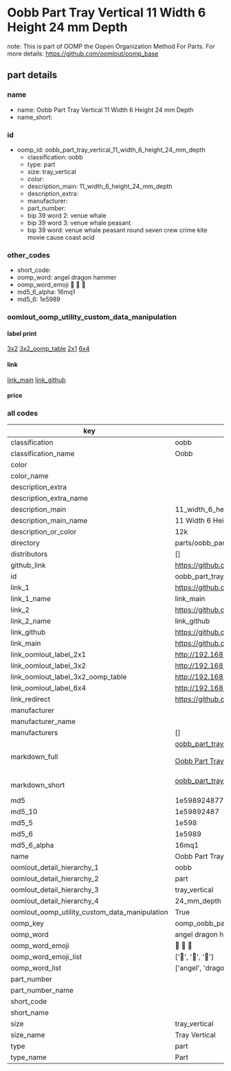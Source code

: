 # Oobb Part Tray Vertical 11 Width 6 Height 24 mm Depth  

note: This is part of OOMP the Oopen Organization Method For Parts. For more details: https://github.com/oomlout/oomp_base

##  part details
  







### name
* name: Oobb Part Tray Vertical 11 Width 6 Height 24 mm Depth
* name_short: 
### id
* oomp_id: oobb_part_tray_vertical_11_width_6_height_24_mm_depth
  * classification: oobb
  * type: part
  * size: tray_vertical
  * color: 
  * description_main: 11_width_6_height_24_mm_depth
  * description_extra: 
  * manufacturer: 
  * part_number: 
  * bip 39 word 2: venue whale
  * bip 39 word 3: venue whale peasant
  * bip 39 word: venue whale peasant round seven crew crime kite movie cause coast acid

### other_codes
* short_code: 
* oomp_word: angel dragon hammer
* oomp_word_emoji :angel: :dragon: :hammer:
* md5_6_alpha: 16mq1
* md5_6: 1e5989






### oomlout_oomp_utility_custom_data_manipulation
#### label print
[3x2](http://192.168.1.245:1112/?label=oomp%2016mq1)
[3x2_oomp_table](http://192.168.1.108:1112/?label=oomp%2016mq1)
[2x1](http://192.168.1.242:1112/?label=oomp%2016mq1)
[6x4](http://192.168.1.55:1112/?label=oomp%2016mq1)    

#### link

[link_main](https://github.com/oomlout/oomlout_oomp_version_1_messy/tree/main/parts/oobb_part_tray_vertical_11_width_6_height_24_mm_depth) [link_github](https://github.com/oomlout/oomlout_oomp_version_1_messy/tree/main/parts/oobb_part_tray_vertical_11_width_6_height_24_mm_depth)                             

#### price







### all codes 
| key | value |  
| --- | --- |  
| classification | oobb |  
| classification_name | Oobb |  
| color |  |  
| color_name |  |  
| description_extra |  |  
| description_extra_name |  |  
| description_main | 11_width_6_height_24_mm_depth |  
| description_main_name | 11 Width 6 Height 24 mm Depth |  
| description_or_color | 12k |  
| directory | parts/oobb_part_tray_vertical_11_width_6_height_24_mm_depth |  
| distributors | [] |  
| github_link | https://github.com/oomlout/oomlout_oomp_part_src/tree/main/parts/oobb_part_tray_vertical_11_width_6_height_24_mm_depth |  
| id | oobb_part_tray_vertical_11_width_6_height_24_mm_depth |  
| link_1 | https://github.com/oomlout/oomlout_oomp_version_1_messy/tree/main/parts/oobb_part_tray_vertical_11_width_6_height_24_mm_depth |  
| link_1_name | link_main |  
| link_2 | https://github.com/oomlout/oomlout_oomp_version_1_messy/tree/main/parts/oobb_part_tray_vertical_11_width_6_height_24_mm_depth |  
| link_2_name | link_github |  
| link_github | https://github.com/oomlout/oomlout_oomp_version_1_messy/tree/main/parts/oobb_part_tray_vertical_11_width_6_height_24_mm_depth |  
| link_main | https://github.com/oomlout/oomlout_oomp_version_1_messy/tree/main/parts/oobb_part_tray_vertical_11_width_6_height_24_mm_depth |  
| link_oomlout_label_2x1 | http://192.168.1.242:1112/?label=oomp%2016mq1 |  
| link_oomlout_label_3x2 | http://192.168.1.245:1112/?label=oomp%2016mq1 |  
| link_oomlout_label_3x2_oomp_table | http://192.168.1.108:1112/?label=oomp%2016mq1 |  
| link_oomlout_label_6x4 | http://192.168.1.55:1112/?label=oomp%2016mq1 |  
| link_redirect | https://github.com/oomlout/oomlout_oomp_version_1_messy/tree/main/parts/oobb_part_tray_vertical_11_width_6_height_24_mm_depth |  
| manufacturer |  |  
| manufacturer_name |  |  
| manufacturers | [] |  
| markdown_full | [oobb_part_tray_vertical_11_width_6_height_24_mm_depth](none)<br>[](none)<br>[Oobb Part Tray Vertical 11 Width 6 Height 24 Mm Depth](none)<br><br> |  
| markdown_short | [oobb_part_tray_vertical_11_width_6_height_24_mm_depth](none)<br><br> |  
| md5 | 1e598924877b2670cd625bc7447e6f93 |  
| md5_10 | 1e59892487 |  
| md5_5 | 1e598 |  
| md5_6 | 1e5989 |  
| md5_6_alpha | 16mq1 |  
| name | Oobb Part Tray Vertical 11 Width 6 Height 24 mm Depth |  
| oomlout_detail_hierarchy_1 | oobb |  
| oomlout_detail_hierarchy_2 | part |  
| oomlout_detail_hierarchy_3 | tray_vertical |  
| oomlout_detail_hierarchy_4 | 24_mm_depth |  
| oomlout_oomp_utility_custom_data_manipulation | True |  
| oomp_key | oomp_oobb_part_tray_vertical_11_width_6_height_24_mm_depth |  
| oomp_word | angel dragon hammer |  
| oomp_word_emoji | :angel: :dragon: :hammer: |  
| oomp_word_emoji_list | [':angel:', ':dragon:', ':hammer:'] |  
| oomp_word_list | ['angel', 'dragon', 'hammer'] |  
| part_number |  |  
| part_number_name |  |  
| short_code |  |  
| short_name |  |  
| size | tray_vertical |  
| size_name | Tray Vertical |  
| type | part |  
| type_name | Part |  
